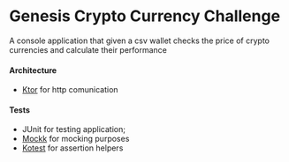# Genesis Crypto Currency Challenge
A console application that given a csv wallet checks the price of crypto currencies and calculate their performance

#### Architecture
  - [Ktor](https://ktor.io/) for http comunication
    
#### Tests
  - JUnit for testing application;
  - [Mockk](https://mockk.io/) for mocking purposes
  - [Kotest](https://github.com/kotest/kotest) for assertion helpers
